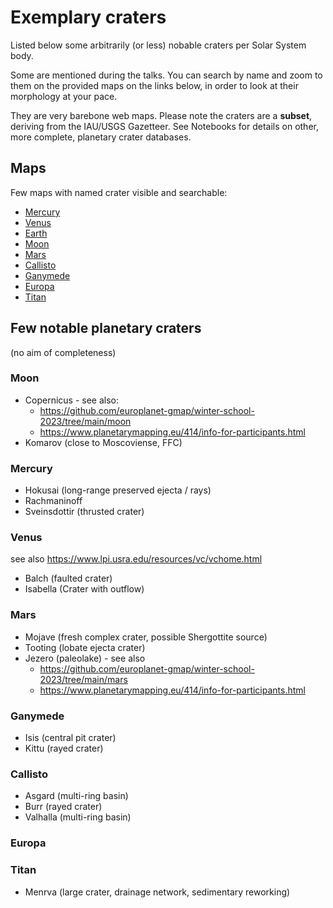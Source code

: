# Exemplary craters

Listed below some arbitrarily (or less) nobable craters per Solar System body.

Some are mentioned during the talks. You can search by name and zoom to them on the provided maps on the links below, in order to look at their morphology at your pace.

They are very barebone web maps. Please note the craters are a **subset**, deriving from the IAU/USGS Gazetteer. See Notebooks for details on other, more complete, planetary crater databases. 

## Maps

Few maps with named crater visible and searchable:

* [Mercury](https://aprossi.eu/content/impact-cratering/leaflet_mercury.html)
* [Venus](https://aprossi.eu/content/impact-cratering/leaflet_venus.html)
* [Earth](https://aprossi.eu/content/impact-cratering/leaflet_earth.html)
* [Moon](https://aprossi.eu/content/impact-cratering/leaflet_moon.html)
* [Mars](https://aprossi.eu/content/impact-cratering/leaflet_mars.html)
* [Callisto](https://aprossi.eu/content/impact-cratering/leaflet_callisto.html)
* [Ganymede](https://aprossi.eu/content/impact-cratering/leaflet_ganymede.html)
* [Europa](https://aprossi.eu/content/impact-cratering/leaflet_europa.html)
* [Titan](https://aprossi.eu/content/impact-cratering/leaflet_titan.html) 


## Few notable planetary craters 

(no aim of completeness)

### Moon
* Copernicus - see also:
  * https://github.com/europlanet-gmap/winter-school-2023/tree/main/moon
  * https://www.planetarymapping.eu/414/info-for-participants.html
* Komarov (close to Moscoviense, FFC)

### Mercury

* Hokusai (long-range preserved ejecta / rays)
* Rachmaninoff
* Sveinsdottir (thrusted crater)

### Venus

see also https://www.lpi.usra.edu/resources/vc/vchome.html 

* Balch (faulted crater)
* Isabella (Crater with outflow)

### Mars

* Mojave (fresh complex crater, possible Shergottite source)
* Tooting (lobate ejecta crater)
* Jezero (paleolake) - see also 
  * https://github.com/europlanet-gmap/winter-school-2023/tree/main/mars
  * https://www.planetarymapping.eu/414/info-for-participants.html

### Ganymede
* Isis (central pit crater)
* Kittu (rayed crater)

### Callisto
* Asgard (multi-ring basin)
* Burr (rayed crater)
* Valhalla (multi-ring basin)

### Europa

### Titan
* Menrva (large crater, drainage network, sedimentary reworking)

